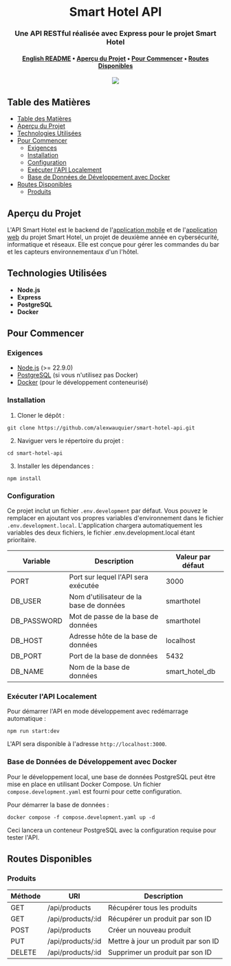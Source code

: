 <div align="center">
  <h1>Smart Hotel API</h1>

  <h3>Une API RESTful réalisée avec Express pour le projet Smart Hotel</h3>

  <h4>
    <a href="https://github.com/alexwauquier/smart-hotel-api/blob/main/README.md">English README</a>
    •
    <a href="#aperçu-du-projet">Aperçu du Projet</a>
    •
    <a href="#pour-commencer">Pour Commencer</a>
    •
    <a href="#routes-disponibles">Routes Disponibles</a>
  </h4>

  <img src="https://img.shields.io/github/v/release/alexwauquier/smart-hotel-api?label=version" />
</div>

## Table des Matières

- [Table des Matières](#table-des-matières)
- [Aperçu du Projet](#aperçu-du-projet)
- [Technologies Utilisées](#technologies-utilisées)
- [Pour Commencer](#pour-commencer)
  - [Exigences](#exigences)
  - [Installation](#installation)
  - [Configuration](#configuration)
  - [Exécuter l'API Localement](#exécuter-lapi-localement)
  - [Base de Données de Développement avec Docker](#base-de-données-de-développement-avec-docker)
- [Routes Disponibles](#routes-disponibles)
  - [Produits](#produits)

## Aperçu du Projet

L'API Smart Hotel est le backend de l'[application mobile](https://github.com/alexwauquier/smart-hotel-mobile-app) et de l'[application web](https://github.com/alexwauquier/smart-hotel-web-app) du projet Smart Hotel, un projet de deuxième année en cybersécurité, informatique et réseaux. Elle est conçue pour gérer les commandes du bar et les capteurs environnementaux d'un l'hôtel.

## Technologies Utilisées

- **Node.js**
- **Express**
- **PostgreSQL**
- **Docker**

## Pour Commencer

### Exigences

- [Node.js](https://nodejs.org/) (>= 22.9.0)
- [PostgreSQL](https://www.postgresql.org/) (si vous n'utilisez pas Docker)
- [Docker](https://www.docker.com/) (pour le développement conteneurisé)

### Installation

1. Cloner le dépôt :
```
git clone https://github.com/alexwauquier/smart-hotel-api.git
```

2. Naviguer vers le répertoire du projet :
```
cd smart-hotel-api
```

3. Installer les dépendances :
```
npm install
```

### Configuration

Ce projet inclut un fichier `.env.development` par défaut. Vous pouvez le remplacer en ajoutant vos propres variables d'environnement dans le fichier `.env.development.local`. L'application chargera automatiquement les variables des deux fichiers, le fichier .env.development.local étant prioritaire.

| Variable    | Description                             | Valeur par défaut  |
| ----------- | --------------------------------------- | ------------------ |
| PORT        | Port sur lequel l'API sera exécutée     | 3000               |
| DB_USER     | Nom d'utilisateur de la base de données | smarthotel         |
| DB_PASSWORD | Mot de passe de la base de données      | smarthotel         |
| DB_HOST     | Adresse hôte de la base de données      | localhost          |
| DB_PORT     | Port de la base de données              | 5432               |
| DB_NAME     | Nom de la base de données               | smart_hotel_db     |

### Exécuter l'API Localement

Pour démarrer l'API en mode développement avec redémarrage automatique :
```
npm run start:dev
```

L'API sera disponible à l'adresse `http://localhost:3000`.

### Base de Données de Développement avec Docker

Pour le développement local, une base de données PostgreSQL peut être mise en place en utilisant Docker Compose. Un fichier `compose.development.yaml` est fourni pour cette configuration.

Pour démarrer la base de données :
```
docker compose -f compose.development.yaml up -d
```

Ceci lancera un conteneur PostgreSQL avec la configuration requise pour tester l'API.

## Routes Disponibles

### Produits

| Méthode | URI               | Description                         |
| ------- | ----------------- | ----------------------------------- |
| GET     | /api/products     | Récupérer tous les produits         |
| GET     | /api/products/:id | Récupérer un produit par son ID     |
| POST    | /api/products     | Créer un nouveau produit            |
| PUT     | /api/products/:id | Mettre à jour un produit par son ID |
| DELETE  | /api/products/:id | Supprimer un produit par son ID     |
